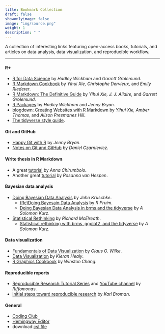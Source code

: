 ```yaml
---
title: Bookmark Collection
draft: false
showonlyimage: false
image: "img/source.png"
weight: 1
description: " "
---
```


A collection of interesting links featuring open-access books, tutorials, and articles on data analysis, data visualization, and reproducible workflow.


<hr>


#### R+
* [R for Data Science](https://r4ds.had.co.nz/index.html) 
by _Hadley Wickham_ and _Garrett Grolemund_.  
* [R Markdown Cookbook](https://bookdown.org/yihui/rmarkdown-cookbook/) 
by _Yihui Xie, Christophe Dervieux,_ and _Emily Riederer_.  
* [R Markdown: The Definitive Guide](https://bookdown.org/yihui/rmarkdown/) 
by _Yihui Xie, J. J. Allaire,_ and _Garrett Grolemund_.  
* [R Packages](https://r-pkgs.org) 
by _Hadley Wickham_ and _Jenny Bryan_.  
* [blogdown: Creating Websites with R Markdown](https://bookdown.org/yihui/blogdown/) 
by _Yihui Xie, Amber Thomas,_ and _Alison Presmanes Hill_.  
* [The tidyverse style guide](https://style.tidyverse.org/index.html).  

#### Git and GitHub
* [Happy Git with R](https://happygitwithr.com) 
by _Jenny Bryan_.  
* [Notes on Git and GitHub](https://notes-on-git-and-github.netlify.app) by _Daniel Czarnievicz_.  

#### Write thesis in R Markdown
* A great [tutorial](https://ourcodingclub.github.io/tutorials/rmarkdown-dissertation/) by _Anna Chirumbolo_.  
* Another great [tutorial](https://rosannavanhespen.nl/thesis-in-rmarkdown/) 
by _Rosanna van Hespen_.  

#### Bayesian data analysis
* [Doing Bayesian Data Analysis](https://sites.google.com/site/doingbayesiandataanalysis/) 
by _John Kruschke_.  
	+ [(Re)Doing Bayesain Data Analysis](https://rpruim.github.io/Kruschke-Notes/) by _R Pruim_.  
	+ [Doing Bayesian Data Analysis in brms and the tidyverse](https://bookdown.org/content/3686/) by _A Solomon Kurz_.  
* [Statistical Rethinking](http://xcelab.net/rm/statistical-rethinking/) by _Richard McElreath_.  
	+ [Statistical rethinking with brms, ggplot2, and the tidyverse](https://bookdown.org/content/4857/) by _A Solomon Kurz_.  
	
#### Data visualization
* [Fundamentals of Data Visualization](https://clauswilke.com/dataviz/) 
by _Claus O. Wilke_.  
* [Data Visualization](https://socviz.co/) by _Kieran Healy_.  
* [R Graphics Cookbook](https://r-graphics.org) 
by _Winston Chang_.  

#### Reproducible reports
* [Reproducible Research Tutorial Series](https://riffomonas.org/reproducible_research/) 
and [YouTube channel](https://www.youtube.com/c/RiffomonasProject) 
by _Riffomonas_.  
* [initial steps toward reproducible research](https://kbroman.org/steps2rr/) by
_Karl Broman_.  

#### General
* [Coding Club](https://ourcodingclub.github.io)  
* [Hemingway Editor](https://hemingwayapp.com)  
* download [csl file](https://www.zotero.org/styles)  
